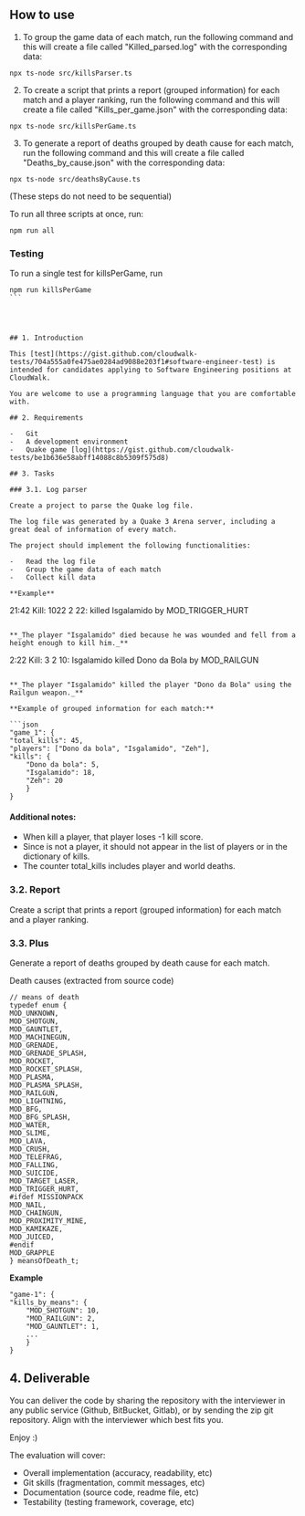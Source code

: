 ## How to use

1. To group the game data of each match, run the following command and this will create a file called "Killed_parsed.log" with the corresponding data:

```
npx ts-node src/killsParser.ts
```

2. To create a script that prints a report (grouped information) for each match and a player ranking, run the following command and this will create a file called "Kills_per_game.json" with the corresponding data:

```
npx ts-node src/killsPerGame.ts
```

3. To generate a report of deaths grouped by death cause for each match, run the following command and this will create a file called "Deaths_by_cause.json" with the corresponding data:

```
npx ts-node src/deathsByCause.ts
```

(These steps do not need to be sequential)

To run all three scripts at once, run:

```
npm run all
```

### Testing

To run a single test for killsPerGame, run

````
npm run killsPerGame
```




## 1. Introduction

This [test](https://gist.github.com/cloudwalk-tests/704a555a0fe475ae0284ad9088e203f1#software-engineer-test) is intended for candidates applying to Software Engineering positions at CloudWalk.

You are welcome to use a programming language that you are comfortable with.

## 2. Requirements

-   Git
-   A development environment
-   Quake game [log](https://gist.github.com/cloudwalk-tests/be1b636e58abff14088c8b5309f575d8)

## 3. Tasks

### 3.1. Log parser

Create a project to parse the Quake log file.

The log file was generated by a Quake 3 Arena server, including a great deal of information of every match.

The project should implement the following functionalities:

-   Read the log file
-   Group the game data of each match
-   Collect kill data

**Example**

````

21:42 Kill: 1022 2 22: <world> killed Isgalamido by MOD_TRIGGER_HURT

```

**_The player "Isgalamido" died because he was wounded and fell from a height enough to kill him._**

```

2:22 Kill: 3 2 10: Isgalamido killed Dono da Bola by MOD_RAILGUN

````

**_The player "Isgalamido" killed the player "Dono da Bola" using the Railgun weapon._**

**Example of grouped information for each match:**

```json
"game_1": {
"total_kills": 45,
"players": ["Dono da bola", "Isgalamido", "Zeh"],
"kills": {
	"Dono da bola": 5,
	"Isgalamido": 18,
	"Zeh": 20
	}
}
````

#### Additional notes:

-   When <world> kill a player, that player loses -1 kill score.
-   Since <world> is not a player, it should not appear in the list of players or in the dictionary of kills.
-   The counter total_kills includes player and world deaths.

### 3.2. Report

Create a script that prints a report (grouped information) for each match and a player ranking.

### 3.3. Plus

Generate a report of deaths grouped by death cause for each match.

Death causes (extracted from source code)

```
// means of death
typedef enum {
MOD_UNKNOWN,
MOD_SHOTGUN,
MOD_GAUNTLET,
MOD_MACHINEGUN,
MOD_GRENADE,
MOD_GRENADE_SPLASH,
MOD_ROCKET,
MOD_ROCKET_SPLASH,
MOD_PLASMA,
MOD_PLASMA_SPLASH,
MOD_RAILGUN,
MOD_LIGHTNING,
MOD_BFG,
MOD_BFG_SPLASH,
MOD_WATER,
MOD_SLIME,
MOD_LAVA,
MOD_CRUSH,
MOD_TELEFRAG,
MOD_FALLING,
MOD_SUICIDE,
MOD_TARGET_LASER,
MOD_TRIGGER_HURT,
#ifdef MISSIONPACK
MOD_NAIL,
MOD_CHAINGUN,
MOD_PROXIMITY_MINE,
MOD_KAMIKAZE,
MOD_JUICED,
#endif
MOD_GRAPPLE
} meansOfDeath_t;
```

**Example**

```
"game-1": {
"kills_by_means": {
	"MOD_SHOTGUN": 10,
	"MOD_RAILGUN": 2,
	"MOD_GAUNTLET": 1,
	...
	}
}
```

## 4. Deliverable

You can deliver the code by sharing the repository with the interviewer in any public service (Github, BitBucket, Gitlab), or by sending the zip git repository. Align with the interviewer which best fits you.

Enjoy :)

The evaluation will cover:

-   Overall implementation (accuracy, readability, etc)
-   Git skills (fragmentation, commit messages, etc)
-   Documentation (source code, readme file, etc)
-   Testability (testing framework, coverage, etc)
